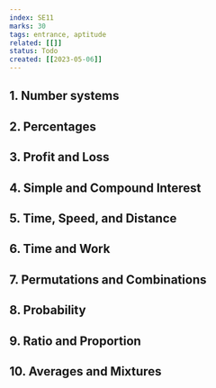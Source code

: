 ```yaml
---
index: SE11
marks: 30
tags: entrance, aptitude
related: [[]]
status: Todo
created: [[2023-05-06]]
---
```


## 1. Number systems
	
## 2. Percentages
## 3. Profit and Loss
## 4. Simple and Compound Interest
## 5. Time, Speed, and Distance
## 6. Time and Work
## 7. Permutations and Combinations
## 8. Probability
## 9. Ratio and Proportion
## 10. Averages and Mixtures
